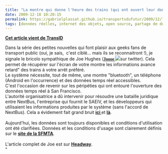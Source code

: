```yaml
---
title: "La montre qui donne l'heure des trains (qui ont ouvert leur données) !"
date: 2009-12-18 10:20:15
permalink: https://gabrielplassat.github.io/transportsdufutur/2009/12/la-montre-qui-donne-lheure-des-trains-qui-ont-ouvert-leur-donnees.html
tags: [données réelles, internet des objets, open source, partage de données]
---
```


<p><strong><span style="text-decoration: underline"><a href="http://transid.blogspot.com/2009/12/la-montre-qui-donne-lheure-des-trains.html" target="_blank">Cet article vient de TransID</a></span></strong></p> <div><span><span><span>Dans la série des petites nouvelles qui font plaisir aux geeks fans de transport public (oui, je sais,  c'est ciblé... mais ils se reconnaitront !), je signale le bricolo sympathique de Joe Hughes (</span><a href="http://twitter.com/joooe"><strong><span style="font-family: Trebuchet MS">Joooe <img class="snap_preview_icon " id="snap_com_shot_link_icon" src="http://i.ixnp.com/images/v6.18/t.gif" /></span></strong></a><span>sur twitter). Cela permet de récupérer sur l'écran de votre montre les informations avance retard" des trains à votre arrêt préféré. </span></span></span><br /></div> <div><a href="https://gabrielplassat.github.io/transportsdufutur/wp-content/uploads/sites/6/old/6a0120a66d2ad4970b012876658ccf970c-pi.jpg""><img alt=""Montre"" border=""0"" class=""asset asset-image at-xid-6a0120a66d2ad4970b012876658ccf970c "" src=""/wp-content/uploads/sites/6/old/6a0120a66d2ad4970b012876658ccf970c-500pi.jpg"" title=""Montre"" /></a> </div> <div><span><span><span>Le système nécessite, tout de même, une montre "bluetooth", un téléphone (Android en l'occurrence) et des données temps réel accessibles. </span></span></span><br /></div> <div><span><span><span>C'est l'occasion de revenir sur les péripéties qui ont entouré l'ouverture des données temps réel à San Francisco.</span></span></span><br /></div> <div><span><span><span>L'autorité organisatrice a dû intervenir pour résoudre une bataille juridique entre NextBus, l'entreprise qui fournit le SAEIV, et les développeurs qui utilisaient les informations produites par le système (sans l'accord de NextBus). Cela a évidement fait grand bruit </span><a href=""http://sfappeal.com/news/2009/06/who-owns-sfmta-arrival-data.php""><strong><span style=""font-family: Trebuchet MS"">ici <img class=""snap_preview_icon "" id=""snap_com_shot_link_icon"" src=""http://i.ixnp.com/images/v6.18/t.gif"" /></span></strong></a><span>et </span><a href=""http://sf.streetsblog.org/2009/06/26/does-nextbus-own-real-time-muni-arrival-times/""><strong><span style=""font-family: Trebuchet MS"">là<img class=""snap_preview_icon "" id=""snap_com_shot_link_icon"" src=""http://i.ixnp.com/images/v6.18/t.gif"" /></span></strong></a><span>. </span></span></span><span><span><br /></span></span><br /></div> <div><span><span><span>Aujourd'hui, les données sont toujours disponibles et conditions d'utilisation ont été clarifiées. Données et les conditions d'usage sont clairement définis sur le </span><a href=""http://www.sfmta.com/cms/asite/nextmunidata.htm""><strong><span style=""font-family: Trebuchet MS"">site de la SFMTA<img class=""snap_preview_icon "" id=""snap_com_shot_link_icon"" src=""http://i.ixnp.com/images/v6.18/t.gif"" /></span></strong></a><span>. </span></span></span><span><span><br /></span></span><br /><span><span><span>L'article complet de Joe est sur </span><a href=""http://headwayblog.com/2009/12/14/telling-time-with-openrealtime-data/""><strong><span style=""font-family: Trebuchet MS"">Headway<img class=""snap_preview_icon "" id=""snap_com_shot_link_icon"" src=""http://i.ixnp.com/images/v6.18/t.gif"" /></span></strong></a><span>.</span></span></span></div>"

